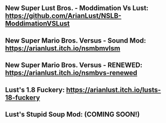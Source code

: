 ## New Super Lust Bros. - Moddimation Vs Lust: https://github.com/ArianLust/NSLB-ModdimationVSLust
## New Super Mario Bros. Versus - Sound Mod: https://arianlust.itch.io/nsmbmvlsm
## New Super Mario Bros. Versus - RENEWED: https://arianlust.itch.io/nsmbvs-renewed
## Lust's 1.8 Fuckery: https://arianlust.itch.io/lusts-18-fuckery
## Lust's Stupid Soup Mod: (COMING SOON!)
